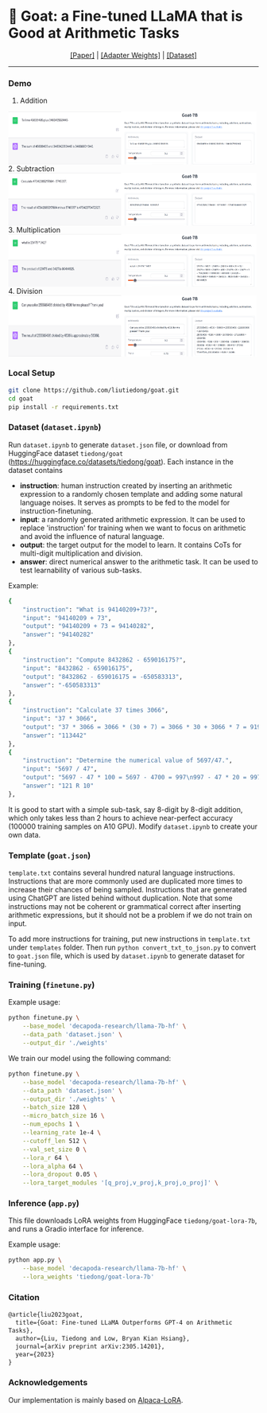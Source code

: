 #  🐐 Goat: a Fine-tuned LLaMA that is Good at Arithmetic Tasks

<p align="center"><a href="https://arxiv.org/abs/2305.14201">[Paper]</a> | <a href="https://huggingface.co/tiedong/goat-lora-7b">[Adapter Weights]</a> | <a href="https://huggingface.co/datasets/tiedong/goat">[Dataset]</a> </p>
<hr>

### Demo
1. Addition
<div style="display: flex;">
    <img align="top" src="imgs/gpt-4-add.png?raw=true" alt="Alt text" style="width: 45%;">
    <img align="top" src="imgs/add.png?raw=true" alt="Alt text" style="width: 54%;">
</div>
2. Subtraction
<div style="display: flex;">
    <img align="top" src="imgs/gpt-4-sub.png?raw=true" alt="Alt text" style="width: 45%;">
    <img align="top" src="imgs/sub.png?raw=true" alt="Alt text" style="width: 54%;">
</div>
3. Multiplication
<div style="display: flex;">
    <img align="top" src="imgs/gpt-4-mul.png?raw=true" alt="Alt text" style="width: 45%;">
    <img align="top" src="imgs/mul.png?raw=true" alt="Alt text" style="width: 54%;">
</div>
4. Division
<div style="display: flex;">
    <img align="top" src="imgs/gpt-4-div.png?raw=true" alt="Alt text" style="width: 45%;">
    <img align="top" src="imgs/div.png?raw=true" alt="Alt text" style="width: 54%;">
</div>



### Local Setup

   ```bash
   git clone https://github.com/liutiedong/goat.git 
   cd goat
   pip install -r requirements.txt
   ```

### Dataset (`dataset.ipynb`)
Run `dataset.ipynb` to generate `dataset.json` file, or download from HuggingFace dataset `tiedong/goat` (https://huggingface.co/datasets/tiedong/goat). Each instance in the dataset contains

- __instruction__: human instruction created by inserting an arithmetic expression to a randomly chosen template and adding some natural language noises. It serves as prompts to be fed to the model for instruction-finetuning.
- __input__: a randomly generated arithmetic expression. It can be used to replace 'instruction' for training when we want to focus on arithmetic and avoid the influence of natural language.
- __output__: the target output for the model to learn. It contains CoTs for multi-digit multiplication and division.
- __answer__: direct numerical answer to the arithmetic task. It can be used to test learnability of various sub-tasks.

Example:
```bash
{
    "instruction": "What is 94140209+73?",
    "input": "94140209 + 73",
    "output": "94140209 + 73 = 94140282",
    "answer": "94140282"
},
{
    "instruction": "Compute 8432862 - 659016175?",
    "input": "8432862 - 659016175",
    "output": "8432862 - 659016175 = -650583313",
    "answer": "-650583313"
},
{
    "instruction": "Calculate 37 times 3066",
    "input": "37 * 3066",
    "output": "37 * 3066 = 3066 * (30 + 7) = 3066 * 30 + 3066 * 7 = 91980 + 21462 = 113442",
    "answer": "113442"
},
{
    "instruction": "Determine the numerical value of 5697/47.",
    "input": "5697 / 47",
    "output": "5697 - 47 * 100 = 5697 - 4700 = 997\n997 - 47 * 20 = 997 - 940 = 57\n57 - 47 * 1 = 57 - 47 = 10\nTherefore, 5697 / 47 = 121 R 10",
    "answer": "121 R 10"
},

```
It is good to start with a simple sub-task, say 8-digit by 8-digit addition, which only takes less than 2 hours to achieve near-perfect accuracy (100000 training samples on A10 GPU). Modify `dataset.ipynb` to create your own data.

### Template (`goat.json`)
`template.txt` contains several hundred natural language instructions. Instructions that are more commonly used are duplicated more times to increase their chances of being sampled. Instructions that are generated using ChatGPT are listed behind without duplication. Note that some instructions may not be coherent or grammatical correct after inserting arithmetic expressions, but it should not be a problem if we do not train on input. 

To add more instructions for training, put new instructions in `template.txt` under `templates` folder. Then run `python convert_txt_to_json.py` to convert to `goat.json` file, which is used by `dataset.ipynb` to generate dataset for fine-tuning.




### Training (`finetune.py`)

Example usage:

```bash
python finetune.py \
    --base_model 'decapoda-research/llama-7b-hf' \
    --data_path 'dataset.json' \
    --output_dir './weights'
```

We train our model using the following command:

```bash
python finetune.py \
    --base_model 'decapoda-research/llama-7b-hf' \
    --data_path 'dataset.json' \
    --output_dir './weights' \
    --batch_size 128 \
    --micro_batch_size 16 \
    --num_epochs 1 \
    --learning_rate 1e-4 \
    --cutoff_len 512 \
    --val_set_size 0 \
    --lora_r 64 \
    --lora_alpha 64 \
    --lora_dropout 0.05 \
    --lora_target_modules '[q_proj,v_proj,k_proj,o_proj]' \
```

### Inference (`app.py`)

This file downloads LoRA weights from HuggingFace `tiedong/goat-lora-7b`, and runs a Gradio interface for inference.

Example usage:

```bash
python app.py \
    --base_model 'decapoda-research/llama-7b-hf' \
    --lora_weights 'tiedong/goat-lora-7b'
```


### Citation
```
@article{liu2023goat,
  title={Goat: Fine-tuned LLaMA Outperforms GPT-4 on Arithmetic Tasks},
  author={Liu, Tiedong and Low, Bryan Kian Hsiang},
  journal={arXiv preprint arXiv:2305.14201},
  year={2023}
}
```

### Acknowledgements
Our implementation is mainly based on [Alpaca-LoRA](https://github.com/tloen/alpaca-lora).